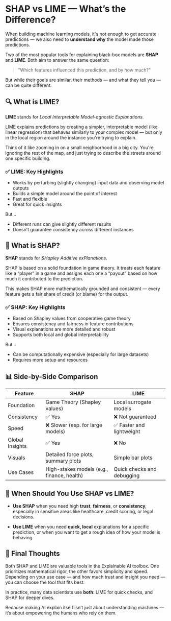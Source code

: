 # SHAP vs LIME — What’s the Difference?

When building machine learning models, it's not enough to get accurate predictions — we also need to **understand why** the model made those predictions.

Two of the most popular tools for explaining black-box models are **SHAP** and **LIME**. Both aim to answer the same question:

> "Which features influenced this prediction, and by how much?"

But while their goals are similar, their methods — and what they tell you — can be quite different.



## 🔍 What is LIME?

**LIME** stands for *Local Interpretable Model-agnostic Explanations*.

LIME explains predictions by creating a simpler, interpretable model (like linear regression) that behaves similarly to your complex model — but only in the local region around the instance you're trying to explain.

Think of it like zooming in on a small neighborhood in a big city. You're ignoring the rest of the map, and just trying to describe the streets around one specific building.


  
### ✅ LIME: Key Highlights

- Works by perturbing (slightly changing) input data and observing model outputs
- Builds a simple model around the point of interest
- Fast and flexible
- Great for quick insights

But...

- Different runs can give slightly different results
- Doesn’t guarantee consistency across different instances


  
## 🧠 What is SHAP?

**SHAP** stands for *SHapley Additive exPlanations*.

SHAP is based on a solid foundation in game theory. It treats each feature like a “player” in a game and assigns each one a “payout” based on how much it contributed to the prediction.

This makes SHAP more mathematically grounded and consistent — every feature gets a fair share of credit (or blame) for the output.

  

### ✅ SHAP: Key Highlights

- Based on Shapley values from cooperative game theory
- Ensures consistency and fairness in feature contributions
- Visual explanations are more detailed and robust
- Supports both local and global interpretability

But...

- Can be computationally expensive (especially for large datasets)
- Requires more setup and resources

  

## 📊 Side-by-Side Comparison

| Feature          | SHAP                                      | LIME                                  |
|------------------|-------------------------------------------|----------------------------------------|
| Foundation       | Game Theory (Shapley values)              | Local surrogate models                 |
| Consistency      | ✅ Yes                                     | ❌ Not guaranteed                      |
| Speed            | ❌ Slower (esp. for large models)          | ✅ Faster and lightweight              |
| Global Insights  | ✅ Yes                                     | ❌ No                                  |
| Visuals          | Detailed force plots, summary plots       | Simple bar plots                       |
| Use Cases        | High-stakes models (e.g., finance, health)| Quick checks and debugging             |

  

## 🧠 When Should You Use SHAP vs LIME?

- **Use SHAP** when you need high **trust**, **fairness**, or **consistency**, especially in sensitive areas like healthcare, credit scoring, or legal decisions.

- **Use LIME** when you need **quick, local** explanations for a specific prediction, or when you want to get a rough idea of how your model is behaving.

  

## 🎯 Final Thoughts

Both SHAP and LIME are valuable tools in the Explainable AI toolbox. One prioritizes mathematical rigor, the other favors simplicity and speed. Depending on your use case — and how much trust and insight you need — you can choose the tool that fits best.

In practice, many data scientists use **both**: LIME for quick checks, and SHAP for deeper dives.

Because making AI explain itself isn’t just about understanding machines — it’s about empowering the humans who rely on them.


